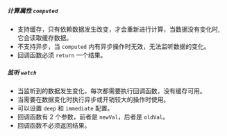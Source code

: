 ##### 计算属性 `computed`

- 支持缓存，只有依赖数据发生改变，才会重新进行计算，当数据没有变化时, 它会读取缓存数据。
- 不支持异步，当 `computed` 内有异步操作时无效，无法监听数据的变化。
- 回调函数必须 `return` 一个结果。


##### 监听 `watch`

- 当监听到的数据发生变化，每次都需要执行回调函数，没有缓存可用。
- 当需要在数据变化时执行异步或开销较大的操作时使用。
- 可以设置 `deep` 和 `immediate` 配置。
- 回调函数有 2 个参数，前者是 `newVal`，后者是 `oldVal`。
- 回调函数不必须返回结果。



